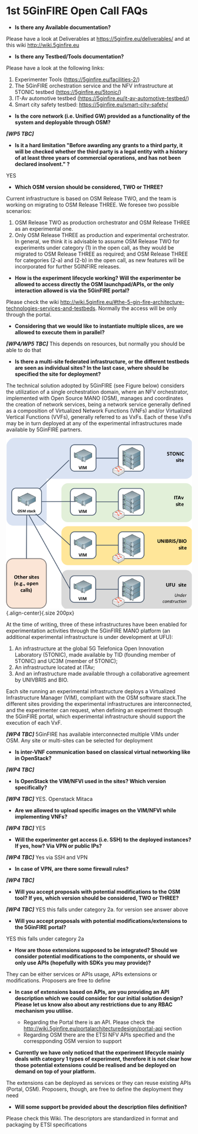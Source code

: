 <!-- TITLE: 1st 5GinFIRE Open Call FAQs -->
<!-- SUBTITLE: FAQs -->

# 1st 5GinFIRE Open Call FAQs

* **Is there any Available documentation?**

Please have a look at Deliverables at https://5ginfire.eu/deliverables/ and at this wiki http://wiki.5ginfire.eu

* **Is there any Testbed/Tools documentation?**

Please have a look at the following links:
1. Experimenter Tools (https://5ginfire.eu/facilities-2/)
2. The 5GinFIRE orchestration service and the NFV infrastructure at 5TONIC testbed (https://5ginfire.eu/5tonic/)
3. IT-Av automotive testbed (https://5ginfire.eu/it-av-automotive-testbed/)
4. Smart city safety testbed: https://5ginfire.eu/smart-city-safety/
 

* **Is the core network (i.e. Unified GW) provided as a functionality of the system and deployable through OSM?**

***[WP5 TBC]***

* **Is it a hard limitation "Before  awarding any grants to a third party, it will  be  checked whether the  third party is a legal entity with a history of at least three years of commercial operations, and has not been declared insolvent." ?**

YES

* **Which OSM version should be considered, TWO or THREE?**

Current infrastructure is based on OSM Release TWO, and the team is working on migrating to OSM Release THREE. We foresee two possible scenarios:
1. OSM Release TWO as production orchestrator and OSM Release THREE as an experimental one.
1. Only OSM Release THREE as production and experimental orchestrator.
In general, we think it is advisable to assume OSM Release TWO for experiments under category (1) in the open call, as they would be migrated to OSM Release THREE as required; and OSM Release THREE for categories (2-a) and (2-b) in the open call, as new features will be incorporated for further 5GINFIRE releases.


* **How is the experiment lifecycle working? Will the experimenter be allowed to access directly the OSM launchpad/APIs, or the only interaction allowed is via the 5GinFIRE portal?**

Please check the wiki http://wiki.5ginfire.eu/#the-5-gin-fire-architecture-technologies-services-and-testbeds. Normally the access will be only through the portal.

* **Considering that we would like to instantiate multiple slices, are we allowed to execute them in parallel?**

***[WP4/WP5 TBC]*** This depends on resources, but normally you should be able to do that

* **Is there a multi-site federated infrastructure, or the different testbeds are seen as individual sites? In the last case, where should be specified the site for deployment?**

The technical solution adopted by 5GinFIRE (see Figure below) considers the utilization of a single orchestration domain, where an NFV orchestrator, implemented with Open Source MANO (OSM), manages and coordinates the creation of network services, being a network service generally defined as a composition of Virtualized Network Functions (VNFs) and/or Virtualized Vertical Functions (VVFs), generally referred to as VxFs. Each of these VxFs may be in turn deployed at any of the experimental infrastructures made available by 5GinFIRE partners. 

![5 Ginfire Sites](/uploads/5-ginfire-sites.png "5 Ginfire Sites"){.align-center}{.size 200px}

At the time of writing, three of these infrastructures have been enabled for experimentation activities through the 5GinFIRE MANO platform (an additional experimental infrastructure is under development at UFU): 

1) An infrastructure at the global 5G Telefonica Open Innovation Laboratory (5TONIC), made available by TID (founding member of 5TONIC) and UC3M (member of 5TONIC); 
2) An infrastructure located at ITAv;
3) And an infrastructure made available through a collaborative agreement by UNIVBRIS and BIO.

Each site running an experimental infrastructure deploys a Virtualized Infrastructure Manager (VIM), compliant with the OSM software stack.The different sites providing the experimental infrastructures are interconnected, and the experimenter can request, when defining an experiment through the 5GinFIRE portal, which experimental infrastructure should support the execution of each VxF. 

***[WP4 TBC]*** 5GinFIRE has available interconnected multiple VIMs under OSM. Any site or multi-sites can be selected for deployment 

* **Is inter-VNF communication based on classical virtual networking like in OpenStack?**

***[WP4 TBC]***

* **Is OpenStack the VIM/NFVI used in the sites? Which version specifically?**

***[WP4 TBC]*** YES. Openstack Mitaca 

* **Are we allowed to upload specific images on the VIM/NFVI while implementing VNFs?**

***[WP4 TBC]*** YES

* **Will the experimenter get access (i.e. SSH) to the deployed instances? If yes, how? Via VPN or public IPs?** 

***[WP4 TBC]***  Yes via SSH and VPN

* **In case of VPN, are there some firewall rules?**

***[WP4 TBC]***

* **Will you accept proposals with potential modifications to the OSM tool? If yes, which version should be considered, TWO or THREE?**

***[WP4 TBC]*** YES this falls under category 2a. for version see answer above

* **Will you accept proposals with potential modifications/extensions to the 5GinFIRE portal?**

YES this falls under category 2a

* **How are those extensions supposed to be integrated? Should we consider potential modifications to the components, or should we only use APIs (hopefully with SDKs you may provide)?** 

They can be either services or APIs usage, APIs extensions or modifications. Proposers are free to define

* **In case of extensions based on APIs, are you providing an API description which we could consider for our initial solution design? Please let us know also about any restrictions due to any RBAC mechanism you utilise.** 

    * Regarding the Portal there is an API. Please check the http://wiki.5ginfire.eu/portalarchitecturedesign/portal-api section
    * Regarding OSM there are the ETSI NFV APIs specified and the correspponding OSM version to support


* **Currently we have only noticed that the experiment lifecycle mainly deals with category 1 types of experiment, therefore it is not clear how those potential extensions could be realised and be deployed on demand on top of your platform.**

The extensions can be deployed as services or they can reuse existing APIs (Portal, OSM). Proposers, though, are free to define the deployment they need

* **Will some support be provided about the description files definition?**

Please check this Wiki. The descriptors are standardized in format and packaging by ETSI specifications





